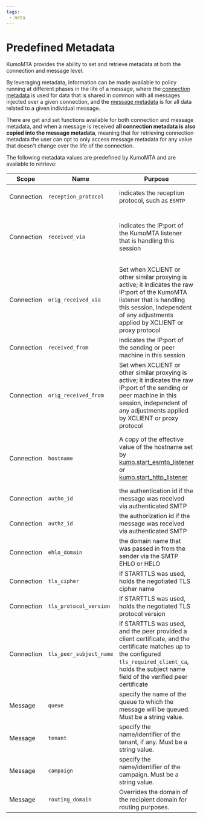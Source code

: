 ```yaml
---
tags:
 - meta
---
```


# Predefined Metadata

KumoMTA provides the ability to set and retrieve metadata at both the connection and message level.

By leveraging metadata, information can be made available to policy running at different phases in the life of a message, where the [connection metadata](./connectionmeta.md) is used for data that is shared in common with all messages injected over a given connection, and the [message metadata](./message/set_meta.md) is for all data related to a given individual message.

There are get and set functions available for both connection and message metadata, and when a message is received **all connection metadata is also copied into the message metadata**, meaning that for retrieving connection metadata the user can opt to only access message metadata for any value that doesn't change over the life of the connection.

The following metadata values are predefined by KumoMTA and are available to retrieve:

<style>
table tbody tr td:nth-of-type(2) {
  white-space: nowrap;
}
</style>

|Scope|Name|Purpose|Since|
|----|----|-------|-----|
|Connection|`reception_protocol`|indicates the reception protocol, such as `ESMTP`|{{since('2023.08.22-4d895015', inline=True)}}|
|Connection|`received_via`|indicates the IP:port of the KumoMTA listener that is handling this session|{{since('2023.08.22-4d895015', inline=True)}}.<br> For HTTP injections {{since('2025.10.06-5ec871ab', inline=True)}}|
|Connection|`orig_received_via`|Set when XCLIENT or other similar proxying is active; it indicates the raw IP:port of the KumoMTA listener that is handling this session, independent of any adjustments applied by XCLIENT or proxy protocol|{{since('2025.10.06-5ec871ab', inline=True)}}|
|Connection|`received_from`|indicates the IP:port of the sending or peer machine in this session|{{since('2023.08.22-4d895015', inline=True)}}|
|Connection|`orig_received_from`|Set when XCLIENT or other similar proxying is active; it indicates the raw IP:port of the sending or peer machine in this session, independent of any adjustments applied by XCLIENT or proxy protocol|{{since('2025.10.06-5ec871ab', inline=True)}}|
|Connection|`hostname`|A copy of the effective value of the hostname set by [kumo.start_esmtp_listener](kumo/start_esmtp_listener/hostname.md) or [kumo.start_http_listener](kumo/start_http_listener/hostname.md)|{{since('2023.11.28-b5252a41', inline=True)}}.<br> For HTTP injections {{since('2025.10.06-5ec871ab', inline=True)}}|
|Connection|`authn_id`|the authentication id if the message was received via authenticated SMTP||
|Connection|`authz_id`|the authorization id if the message was received via authenticated SMTP||
|Connection|`ehlo_domain`|the domain name that was passed in from the sender via the SMTP EHLO or HELO|{{since('2024.11.08-d383b033', inline=True)}}|
|Connection|`tls_cipher`|If STARTTLS was used, holds the negotiated TLS cipher name|{{since('2025.10.06-5ec871ab', inline=True)}}|
|Connection|`tls_protocol_version`|If STARTTLS was used, holds the negotiated TLS protocol version|{{since('2025.10.06-5ec871ab', inline=True)}}|
|Connection|`tls_peer_subject_name`|If STARTTLS was used, and the peer provided a client certificate, and the certificate matches up to the configured `tls_required_client_ca`, holds the subject name field of the verified peer certificate|{{since('2025.10.06-5ec871ab', inline=True)}}|
|Message|`queue`|specify the name of the queue to which the message will be queued. Must be a string value.||
|Message|`tenant`|specify the name/identifier of the tenant, if any. Must be a string value.||
|Message|`campaign`|specify the name/identifier of the campaign. Must be a string value.||
|Message|`routing_domain`|Overrides the domain of the recipient domain for routing purposes.|{{since('2023.08.22-4d895015', inline=True)}}|

